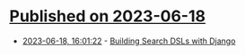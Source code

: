 # [Published on 2023-06-18](index.md)

* [2023-06-18, 16:01:22](https://lobste.rs/s/itjx6c/building_search_dsls_with_django) - [Building Search DSLs with Django](https://danlamanna.com/posts/building-search-dsls-with-django/)
